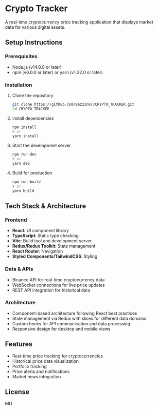 # Crypto Tracker

A real-time cryptocurrency price tracking application that displays market data for various digital assets.

## Setup Instructions

### Prerequisites
- Node.js (v14.0.0 or later)
- npm (v6.0.0 or later) or yarn (v1.22.0 or later)

### Installation
1. Clone the repository
   ```bash
   git clone https://github.com/Bazzin07/CRYPTO_TRACKER.git
   cd CRYPTO_TRACKER
   ```

2. Install dependencies
   ```bash
   npm install
   # or
   yarn install
   ```

3. Start the development server
   ```bash
   npm run dev
   # or
   yarn dev
   ```

4. Build for production
   ```bash
   npm run build
   # or
   yarn build
   ```

## Tech Stack & Architecture

### Frontend
- **React**: UI component library
- **TypeScript**: Static type checking
- **Vite**: Build tool and development server
- **Redux/Redux Toolkit**: State management
- **React Router**: Navigation
- **Styled Components/TailwindCSS**: Styling

### Data & APIs
- Binance API for real-time cryptocurrency data
- WebSocket connections for live price updates
- REST API integration for historical data

### Architecture
- Component-based architecture following React best practices
- State management via Redux with slices for different data domains
- Custom hooks for API communication and data processing
- Responsive design for desktop and mobile views

## Features
- Real-time price tracking for cryptocurrencies
- Historical price data visualization
- Portfolio tracking
- Price alerts and notifications
- Market news integration

## License
MIT